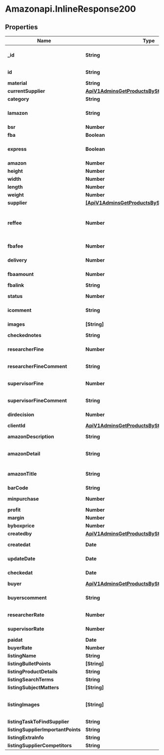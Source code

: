 # Amazonapi.InlineResponse200

## Properties

Name | Type | Description | Notes
------------ | ------------- | ------------- | -------------
**_id** | **String** | GUID продукта в базе данных | 
**id** | **String** | ASIN продукта | 
**material** | **String** |  | [optional] 
**currentSupplier** | [**ApiV1AdminsGetProductsByStatusCurrentSupplier**](ApiV1AdminsGetProductsByStatusCurrentSupplier.md) |  | [optional] 
**category** | **String** | Категория | [optional] 
**lamazon** | **String** | Ссылка на этот продукт на амазоне. | 
**bsr** | **Number** |  | 
**fba** | **Boolean** | Признак fba | 
**express** | **Boolean** | Признак экспресс доставки. | [optional] 
**amazon** | **Number** |  | 
**height** | **Number** | Высота | [optional] 
**width** | **Number** | Ширина | [optional] 
**length** | **Number** | Длинна | [optional] 
**weight** | **Number** | Вес | [optional] 
**supplier** | [**[ApiV1AdminsGetProductsByStatusCurrentSupplier]**](ApiV1AdminsGetProductsByStatusCurrentSupplier.md) |  | 
**reffee** | **Number** | комиссия которую берет амазон за любой заказ - 15% | [optional] 
**fbafee** | **Number** | ФБА комиссия | [optional] 
**delivery** | **Number** | Стоимость доставки. | [optional] 
**fbaamount** | **Number** |  Общая сумма с фба. | [optional] 
**fbalink** | **String** | ФБА ссылка | [optional] 
**status** | **Number** | Код текущего статуса | [optional] 
**icomment** | **String** | Комментарии к товару. | 
**images** | **[String]** | Массив картинок. | [optional] 
**checkednotes** | **String** |  | [optional] 
**researcherFine** | **Number** | Размер штрафа менеджеру. | [optional] 
**researcherFineComment** | **String** | Комментарии к штрафу. | [optional] 
**supervisorFine** | **Number** | Размер штрафа на супервайзера. | [optional] 
**supervisorFineComment** | **String** | Комментарии к штрафу | [optional] 
**dirdecision** | **Number** | Код решения директора. | [optional] 
**clientId** | [**ApiV1AdminsGetProductsByStatusClientId**](ApiV1AdminsGetProductsByStatusClientId.md) |  | [optional] 
**amazonDescription** | **String** | Описание с сайта амазон. | [optional] 
**amazonDetail** | **String** | Данные из поля детали с сайта амазон. | [optional] 
**amazonTitle** | **String** | Заголовок на товар с сайта амазон. | [optional] 
**barCode** | **String** | Баркод | [optional] 
**minpurchase** | **Number** | Минимальный заказ | [optional] 
**profit** | **Number** | Прибыль | [optional] 
**margin** | **Number** | Маржа | [optional] 
**byboxprice** | **Number** | Цена | [optional] 
**createdby** | [**ApiV1AdminsGetProductsByStatusClientId**](ApiV1AdminsGetProductsByStatusClientId.md) |  | [optional] 
**createdat** | **Date** | Дата создания | [optional] 
**updateDate** | **Date** | Дата изменения | [optional] 
**checkedat** | **Date** | Дата проверки | [optional] 
**buyer** | [**ApiV1AdminsGetProductsByStatusClientId**](ApiV1AdminsGetProductsByStatusClientId.md) |  | [optional] 
**buyerscomment** | **String** | Комментарии к товару от байера. | [optional] 
**researcherRate** | **Number** | Савка ресечера. | [optional] 
**supervisorRate** | **Number** | Савка супервайзера. | [optional] 
**paidat** | **Date** | Дата оплаты | [optional] 
**buyerRate** | **Number** | Савка байера. | [optional] 
**listingName** | **String** |  | [optional] 
**listingBulletPoints** | **[String]** | Массив ... | [optional] 
**listingProductDetails** | **String** |  | [optional] 
**listingSearchTerms** | **String** |  | [optional] 
**listingSubjectMatters** | **[String]** | Массив ... | [optional] 
**listingImages** | **[String]** | массив картинок(в виде прямых ссылок). | [optional] 
**listingTaskToFindSupplier** | **String** |  | [optional] 
**listingSupplierImportantPoints** | **String** |  | [optional] 
**listingExtraInfo** | **String** |  | [optional] 
**listingSupplierCompetitors** | **String** |  | [optional] 


